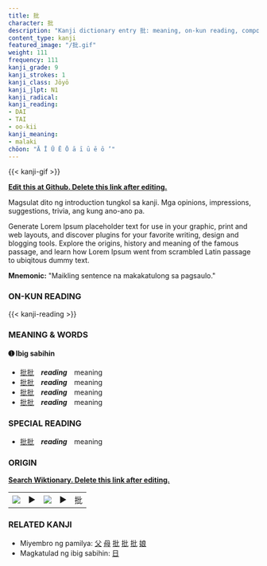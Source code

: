 ```yaml
---
title: 批
character: 批
description: "Kanji dictionary entry 批: meaning, on-kun reading, compounds, origin, related kanji"
content_type: kanji
featured_image: "/批.gif"
weight: 111
frequency: 111
kanji_grade: 9
kanji_strokes: 1
kanji_class: Jōyō
kanji_jlpt: N1
kanji_radical: 
kanji_reading: 
- DAI
- TAI
- oo-kii
kanji_meaning:
- malaki
chōon: "Ā Ī Ū Ē Ō ā ī ū ē ō ’"
---
```

[//]: # (Don't edit the line below. Kanji animated GIF code is automatically generated.)
{{< kanji-gif >}}

[//]: # (Edit below this line.)

**[Edit this at Github. Delete this link after editing.](https://github.com/tim0g/tim/tree/main/content/kanji/批/index.md)**

Magsulat dito ng introduction tungkol sa kanji. Mga opinions, impressions, suggestions, trivia, ang kung ano-ano pa.

Generate Lorem Ipsum placeholder text for use in your graphic, print and web layouts, and discover plugins for your favorite writing, design and blogging tools. Explore the origins, history and meaning of the famous passage, and learn how Lorem Ipsum went from scrambled Latin passage to ubiqitous dummy text.
 
**Mnemonic:** "Maikling sentence na makakatulong sa pagsaulo."

### ON-KUN READING

[//]: # (Don't edit the line below. ON-KUN READING code is automatically generated.)
{{< kanji-reading >}}

### MEANING & WORDS

#### ➊ **Ibig sabihin**
  - [批](../批)[批](../批)　***reading***　meaning
  - [批](../批)[批](../批)　***reading***　meaning
  - [批](../批)[批](../批)　***reading***　meaning
  - [批](../批)[批](../批)　***reading***　meaning

### SPECIAL READING
  - [批](../批)[批](../批)　***reading***　meaning

### ORIGIN

**[Search Wiktionary. Delete this link after editing.](https://wiktionary.org/wiki/批)**
<table class="kanji-table"><tr><td>
<img src="60px-批-bronze.svg.png">
</td><td>▶</td><td>
<img src="60px-批-oracle.svg.png">
</td><td>▶</td>
<td class="kanji-origin">批</td>
</tr></table>

### RELATED KANJI
- Miyembro ng pamilya: [父](../父) [母](../母) [批](../批) [批](../批) [批](../批) [娘](../娘)
- Magkatulad ng ibig sabihin: [日](../日)
